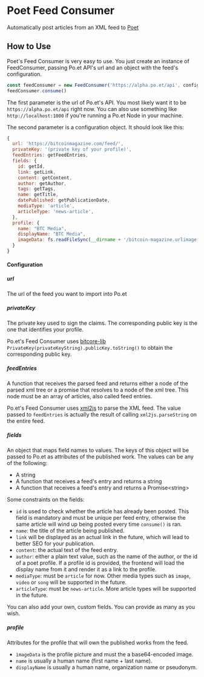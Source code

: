 # Poet Feed Consumer
Automatically post articles from an XML feed to [Poet](https://po.et)

## How to Use

Poet's Feed Consumer is very easy to use. You just create an instance of FeedConsumer, passing Po.et API's url and an object with the feed's configuration.

```js
const feedConsumer = new FeedConsumer('https://alpha.po.et/api', configuration)
feedConsumer.consume()
```

The first parameter is the url of Po.et's API. You most likely want it to be `https://alpha.po.et/api` right now. 
You can also use something like `http://localhost:1000` if you're running a Po.et Node in your machine.

The second parameter is a configuration object. It should look like this:

```js
{
  url: 'https://bitcoinmagazine.com/feed/',
  privateKey: '(private key of your profile)',
  feedEntries: getFeedEntries,
  fields: {
    id: getId,
    link: getLink,
    content: getContent,
    author: getAuthor,
    tags: getTags,
    name: getTitle,
    datePublished: getPublicationDate,
    mediaType: 'article',
    articleType: 'news-article',
  },
  profile: {
    name: "BTC Media",
    displayName: "BTC Media",
    imageData: fs.readFileSync(__dirname + '/bitcoin-magazine.urlimage').toString()
  }
}
```

#### Configuration

##### url
The url of the feed you want to import into Po.et

##### privateKey
The private key used to sign the claims. The corresponding public key is the one that identifies your profile.

Po.et's Feed Consumer uses [bitcore-lib](https://www.npmjs.com/package/bitcore-lib) `PrivateKey(privateKeyString).publicKey.toString()` to obtain the corresponding public key. 

##### feedEntries
A function that receives the parsed feed and returns either a node of the parsed xml tree or a promise that resolves to a node of the xml tree. This node must be an array of articles, also called feed entries.

Po.et's Feed Consumer uses [xml2js](https://www.npmjs.com/package/xml2js) to parse the XML feed. The value passed to `feedEntries` is actually the result of calling `xml2js.parseString` on the entire feed.

##### fields
An object that maps field names to values. The keys of this object will be passed to Po.et as attributes of the published work. The values can be any of the following:
- A string
- A function that receives a feed's entry and returns a string
- A function that receives a feed's entry and returns a Promise\<string\>

Some constraints on the fields:
- `id` is used to check whether the article has already been posted. This field is mandatory and must be unique per feed entry, otherwise the same article will wind up being posted every time `consume()` is ran.
- `name`: the title of the article being published.
- `link` will be displayed as an actual link in the future, which will lead to better SEO for your publication.
- `content`: the actual text of the feed entry.
- `author`: either a plain text value, such as the name of the author, or the id of a poet profile. If a profile id is provided, the frontend will load the display name from it and render it as a link to the profile.
- `mediaType`: must be `article` for now. Other media types such as `image`, `video` or `song` will be supported in the future.
- `articleType`: must be `news-article`. More article types will be supported in the future.

You can also add your own, custom fields. You can provide as many as you wish.

##### profile
Attributes for the profile that will own the published works from the feed. 
- `ìmageData` is the profile picture and must the a base64-encoded image.
- `name` is usually a human name (first name + last name).
- `displayName` is usually a human name, organization name or pseudonym.


